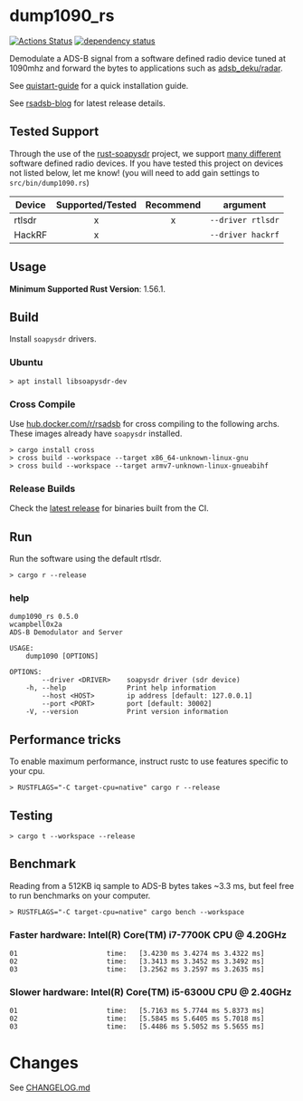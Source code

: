# dump1090_rs
[![Actions Status](https://github.com/rsadsb/dump1090_rs/workflows/CI/badge.svg)](https://github.com/rsadsb/dump1090_rs/actions)
[![dependency status](https://deps.rs/repo/github/rsadsb/dump1090_rs/status.svg)](https://deps.rs/repo/github/rsadsb/dump1090_rs)

Demodulate a ADS-B signal from a software defined radio device tuned at 1090mhz and
forward the bytes to applications such as [adsb_deku/radar](https://github.com/rsadsb/adsb_deku).

See [quistart-guide](https://rsadsb.github.io/quickstart.html) for a quick installation guide.

See [rsadsb-blog](https://rsadsb.github.io/v0.5.0.html) for latest release details.

## Tested Support

Through the use of the [rust-soapysdr](https://github.com/kevinmehall/rust-soapysdr) project,
we support [many different](https://github.com/pothosware/SoapySDR/wiki) software defined radio devices.
If you have tested this project on devices not listed below, let me know!
(you will need to add gain settings to `src/bin/dump1090.rs`)

| Device | Supported/Tested | Recommend | argument          |
| ------ | :--------------: | :-------: | ----------------- |
| rtlsdr |        x         |     x     | `--driver rtlsdr` |
| HackRF |        x         |           | `--driver hackrf` |


## Usage
**Minimum Supported Rust Version**: 1.56.1.

## Build

Install `soapysdr` drivers.

### Ubuntu
```
> apt install libsoapysdr-dev
```

### Cross Compile
Use [hub.docker.com/r/rsadsb](https://hub.docker.com/r/rsadsb/ci/tags) for cross compiling to the following archs.
These images already have `soapysdr` installed.
```
> cargo install cross
> cross build --workspace --target x86_64-unknown-linux-gnu
> cross build --workspace --target armv7-unknown-linux-gnueabihf
```

### Release Builds
Check the [latest release](https://github.com/rsadsb/dump1090_rs/releases) for binaries built from the CI.

## Run
Run the software using the default rtlsdr.
```
> cargo r --release
```

### help
```
dump1090_rs 0.5.0
wcampbell0x2a
ADS-B Demodulator and Server

USAGE:
    dump1090 [OPTIONS]

OPTIONS:
        --driver <DRIVER>    soapysdr driver (sdr device)
    -h, --help               Print help information
        --host <HOST>        ip address [default: 127.0.0.1]
        --port <PORT>        port [default: 30002]
    -V, --version            Print version information
```

## Performance tricks

To enable maximum performance, instruct rustc to use features specific to your cpu.
```
> RUSTFLAGS="-C target-cpu=native" cargo r --release
```

## Testing
```
> cargo t --workspace --release
```

## Benchmark

Reading from a 512KB iq sample to ADS-B bytes takes ~3.3 ms, but feel free to run benchmarks on your computer.
```
> RUSTFLAGS="-C target-cpu=native" cargo bench --workspace
```

### Faster hardware: Intel(R) Core(TM) i7-7700K CPU @ 4.20GHz
```
01                      time:   [3.4230 ms 3.4274 ms 3.4322 ms]
02                      time:   [3.3413 ms 3.3452 ms 3.3492 ms]
03                      time:   [3.2562 ms 3.2597 ms 3.2635 ms]
```


### Slower hardware: Intel(R) Core(TM) i5-6300U CPU @ 2.40GHz
```
01                      time:   [5.7163 ms 5.7744 ms 5.8373 ms]
02                      time:   [5.5845 ms 5.6405 ms 5.7018 ms]
03                      time:   [5.4486 ms 5.5052 ms 5.5655 ms]
```

# Changes
See [CHANGELOG.md](https://github.com/rsadsb/dump1090_rs/blob/master/CHANGELOG.md)
